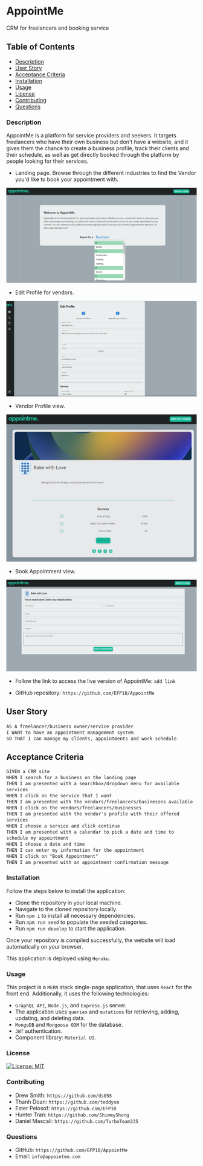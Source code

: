 # AppointMe

CRM for freelancers and booking service

## Table of Contents

- [Description](#description)
- [User Story](#user-story)
- [Acceptance Criteria](#acceptance-criteria)
- [Installation](#installation)
- [Usage](#usage)
- [License](#license)
- [Contributing](#contributing)
- [Questions](#questions)

### Description

AppointMe is a platform for service providers and seekers. It targets freelancers who have their own business but don't have a website, and it gives them the chance to create a business profile, track their clients and their schedule, as well as get directly booked through the platform by people looking for their services.

- Landing page. Browse through the different industries to find the Vendor you'd like to book your appointment with.

![LandingPage](./client/src/images/landingpage.png)

- Edit Profile for vendors.

![EditProfile](./client/src/images/editProfileScreenshot.png)

- Vendor Profile view.

![ClientView](./client/src/images/viewProfileScreenshot.png)

- Book Appointment view.

![BookAppointment](./client/src/images/bookAppointment.png)

- Follow the link to access the live version of AppointMe: `add link`

- GitHub repository: `https://github.com/EFP18/AppointMe`

## User Story

```
AS A freelancer/business owner/service provider
I WANT to have an appointment management system
SO THAT I can manage my clients, appointments and work schedule
```

## Acceptance Criteria

```
GIVEN a CRM site
WHEN I search for a business on the landing page
THEN I am presented with a searchbox/dropdown menu for available services
WHEN I click on the service that I want
THEN I am presented with the vendors/freelancers/businesses available
WHEN I click on the vendors/freelancers/businesses
THEN I am presented with the vendor's profile with their offered services
WHEN I choose a service and click continue
THEN I am presented with a calendar to pick a date and time to schedule my appointment
WHEN I choose a date and time
THEN I can enter my information for the appointment
WHEN I click on "Book Appointment"
THEN I am presented with an appointment confirmation message
```

### Installation

Follow the steps below to install the application:

- Clone the repository in your local machine.
- Navigate to the cloned repository locally.
- Run `npm i` to install all necessary dependencies.
- Run `npm run seed` to populate the seeded categories.
- Run `npm run develop` to start the application.

Once your repository is compiled successfully, the website will load automatically on your browser.

This application is deployed using `Heroku`.

### Usage

This project is a `MERN` stack single-page application, that uses `React` for the front end. Additionally, it uses the following technologies:

- `GraphQL API`, `Node.js`, and `Express.js` server.
- The application uses `queries` and `mutations` for retrieving, adding, updating, and deleting data.
- `MongoDB` and `Mongoose ODM` for the database.
- `JWT` authentication.
- Component library: `Material UI`.

### License

[![License: MIT](https://img.shields.io/badge/License-MIT-yellow.svg)](https://opensource.org/licenses/MIT)

### Contributing

- Drew Smith: `https://github.com/ds055`
- Thanh Doan: `https://github.com/teddysm`
- Ester Pelosof: `https://github.com/EFP18`
- Hunter Tran: `https://github.com/ShimmyShong`
- Daniel Mascali: `https://github.com/TurboTeam335`

### Questions

- GitHub: `https://github.com/EFP18/AppointMe`
- Email: `info@appointme.com`
